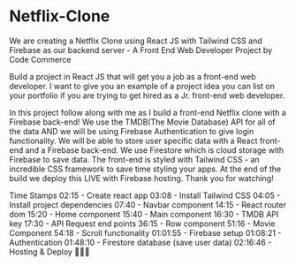 # Netflix-Clone
 We are creating a Netflix Clone using React JS with Tailwind CSS and Firebase as our backend server - A Front End Web Developer Project by Code Commerce

Build a project in React JS that will get you a job as a front-end web developer. I want to give you an example of a project idea you can list on your portfolio if you are trying to get hired as a Jr. front-end web developer.

In this project follow along with me as I build a front-end Netflix clone with a Firebase back-end! We use the TMDB(The Movie Database) API for all of the data AND we will be using Firebase Authentication to give login functionality. We will be able to store user specific data with a React front-end and a Firebase back-end. We use Firestore which is cloud storage with Firebase to save data. The front-end is styled with Tailwind CSS - an incredible CSS framework to save time styling your apps. At the end of the build we deploy this LIVE with Firebase hosting. Thank you for watching!

Time Stamps
02:15 - Create react app
03:08 - Install Tailwind CSS
04:05 - Install project dependencies
07:40 - Navbar component
14:15 - React router dom
15:20 - Home component
15:40 - Main component
16:30 - TMDB API key
17:30 - API Request end points 
36:15 - Row component
51:16 - Movie Component
54:18 - Scroll functionality
01:01:55 - Firebase setup
01:08:21 - Authentication
01:48:10 - Firestore database (save user data)
02:16:46 - Hosting & Deploy 🚀🚀🚀
